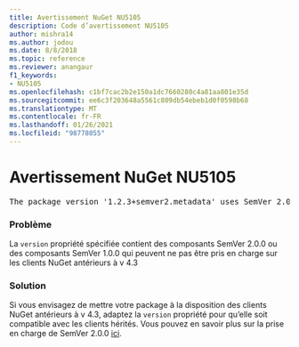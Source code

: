 ```yaml
---
title: Avertissement NuGet NU5105
description: Code d’avertissement NU5105
author: mishra14
ms.author: jodou
ms.date: 8/8/2018
ms.topic: reference
ms.reviewer: anangaur
f1_keywords:
- NU5105
ms.openlocfilehash: c1bf7cac2b2e150a1dc7660280c4a81aa801e35d
ms.sourcegitcommit: ee6c3f203648a5561c809db54ebeb1d0f0598b68
ms.translationtype: MT
ms.contentlocale: fr-FR
ms.lasthandoff: 01/26/2021
ms.locfileid: "98778055"
---
```

# <a name="nuget-warning-nu5105"></a>Avertissement NuGet NU5105
<pre>The package version '1.2.3+semver2.metadata' uses SemVer 2.0.0 or components of SemVer 1.0.0 that are not supported on legacy clients. Change the package version to a SemVer 1.0.0 string. If the version contains a release label it must start with a letter. This message can be ignored if the package is not intended for older clients.</pre>

### <a name="issue"></a>Problème

La `version` propriété spécifiée contient des composants SemVer 2.0.0 ou des composants SemVer 1.0.0 qui peuvent ne pas être pris en charge sur les clients NuGet antérieurs à v 4.3


### <a name="solution"></a>Solution

Si vous envisagez de mettre votre package à la disposition des clients NuGet antérieurs à v 4.3, adaptez la `version` propriété pour qu’elle soit compatible avec les clients hérités. Vous pouvez en savoir plus sur la prise en charge de SemVer 2.0.0 [ici](https://github.com/NuGet/Home/wiki/SemVer-2.0.0-support).

